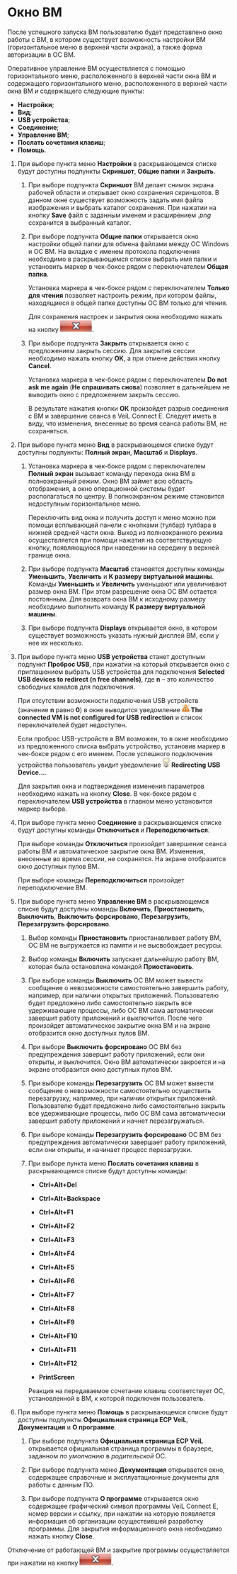 # Окно ВМ

После успешного запуска ВМ пользователю будет представлено окно работы с ВМ, в котором 
существует возможность настройки ВМ (горизонтальное меню в верхней части экрана), а также 
форма авторизации в ОС ВМ. 

Оперативное управление ВМ осуществляется с помощью горизонтального меню, расположенного в 
верхней части окна ВМ и содержащего горизонтального меню, расположенного в верхней части 
окна ВМ и содержащего следующие пункты: 

- **Настройки**;
- **Вид**; 
- **USB устройства**;
- **Соединение**; 
- **Управление ВМ**; 
- **Послать сочетания клавиш**;
- **Помощь**.  

1. При выборе пункта меню **Настройки** в раскрывающемся списке будут доступны 
подпункты **Скриншот**, **Общие папки** и **Закрыть**.

    1. При выборе подпункта **Скриншот** ВМ делает снимок экрана рабочей области и 
   открывает окно сохранения скриншотов. В данном окне существует возможность задать 
имя файла изображения и выбрать каталог сохранения. При нажатии на кнопку 
**Save** файл с заданным именем и расширением *.png* сохранится в выбранный каталог.

    2. При выборе подпункта **Общие папки** открывается окно настройки общей папки 
для обмена файлами между ОС Windows и ОС ВМ. На вкладке с именем протокола 
подключения необходимо в раскрывающемся списке выбрать имя папки и установить 
маркер в чек-боксе рядом с переключателем **Общая папка**.

       Установка маркера в чек-боксе рядом с переключателем **Только для чтения** 
позволяет настроить режим, при котором файлы, находящиеся в общей папке 
доступны ОС ВМ только для чтения.
 
       Для сохранения настроек и закрытия окна необходимо нажать на кнопку 
![image](../../../_assets/vdi/cross.png).
   
    3. При выборе подпункта **Закрыть** открывается окно с предложением закрыть сессию. 
Для закрытия сессии необходимо нажать кнопку **OK**, а при отмене действия кнопку **Cancel**. 

       Установка маркера в чек-боксе рядом с переключателем **Do not ask me again** 
(**Не спрашивать снова**) позволяет 
в дальнейшем не выводить окно с предложением закрыть сессию. 

       В результате нажатия 
кнопки **ОК** произойдет разрыв соединения с ВМ и завершение сеанса в VeiL Connect E. 
Следует иметь в виду, что изменения, внесенные во время сеанса работы ВМ, не сохраняться. 

2. При выборе пункта меню **Вид** в раскрывающемся списке будут
доступны подпункты: **Полный экран**, **Масштаб** и **Displays**.

    1. Установка маркера в чек-боксе рядом с переключателем **Полный
экран** вызывает команду перехода окна ВМ в полноэкранный режим. Окно ВМ
займет всю область отображения, а окно операционной системы будет
располагаться по центру. В полноэкранном режиме становится недоступным
горизонтальное меню. 

       Переключить вид окна и получить доступ к меню можно при
помощи всплывающей панели с кнопками (тулбар) тулбара в нижней средней 
части окна. Выход из полноэкранного режима осуществляется при помощи
нажатия на соответствующую кнопку, появляющуюся при наведении на середину в
верхней границе окна.

    2. При выборе подпункта **Масштаб** становятся доступны команды
**Уменьшить**, **Увеличить** и **К размеру виртуальной машины**. Команды
**Уменьшить** и **Увеличить** уменьшают или увеличивают размер окна ВМ. При
этом разрешение окна ОС ВМ остается постоянным. Для возврата окна ВМ к
исходному размеру необходимо выполнить команду **К размеру виртуальной
машины**.

    3. При выборе подпункта **Displays** открывается окно, в котором
существует возможность указать нужный дисплей ВМ, если у нее их несколько.

3. При выборе пункта меню **USB устройства** станет доступным подпункт
**Проброс USB**, при нажатии на который открывается окно с приглашением выбрать
USB устройства для подключения **Selected USB devices to redirect (n free channels)**,
где **n** – это количество свободных каналов для подключения. 

    При отсутствии возможности 
подключения USB устройств (значение **n** равно
**0**) в окне выводится уведомление **![image](../../../_assets/vdi/attention.png) The connected VM 
is not configured for USB redirеction** и список переключателей будет недоступен.
    
    Если проброс USB-устройств в ВМ возможен, то в окне необходимо из
предложенного списка выбрать устройство, установив маркер в чек-боксе рядом с
его именем. После успешного подключения устройства пользователь увидит
уведомление **![image](../../../_assets/vdi/redirect.png) Redirecting USB Device...**.
    
    Для закрытия окна и подтверждения изменения параметров необходимо нажать
на кнопку **Close**. В чек-боксе рядом с переключателем **USB устройства** в
главном меню установится маркер выбора.

4. При выборе пункта меню **Соединение** в раскрывающемся списке будут доступны 
команды **Отключиться** и **Переподключиться**.

    При выборе команды **Отключиться** произойдет завершение сеанса работы ВМ 
и автоматическое закрытие окна ВМ. Изменения, внесенные во время сессии, 
не сохранятся. На экране отобразится окно доступных пулов ВМ.

    При выборе команды **Переподключиться** произойдет переподключение ВМ.

5. При выборе пункта меню **Управление ВМ** в раскрывающемся списке будут доступны команды 
**Включить**, **Приостановить**, **Выключить**, **Выключить форсировано**, 
**Перезагрузить**, **Перезагрузить форсировано**.

    1. Выбор команды **Приостановить** приостанавливает работу ВМ, ОС ВМ не выгружается 
из памяти и не высвобождает ресурсы.

    2. Выбор команды **Включить** запускает дальнейшую работу ВМ, которая была остановлена 
командой **Приостановить**.

    3. При выборе команды **Выключить** ОС ВМ может вывести сообщение о невозможности 
самостоятельно завершить работу, например, при наличии открытых приложений. 
Пользователю будет предложено либо самостоятельно закрыть все удерживающие 
процессы, либо ОС ВМ сама автоматически завершит работу приложений и выключится. 
После чего произойдет автоматическое закрытие окна ВМ и на экране отобразится окно 
доступных пулов ВМ.

    4. При выборе **Выключить форсировано** ОС ВМ без предупреждения завершит работу 
приложений, если они открыты, и выключится. Окно ВМ автоматически закроется и на 
экране отобразится окно доступных пулов ВМ.

    5. При выборе команды **Перезагрузить** ОС ВМ может вывести сообщение о невозможности 
самостоятельно осуществить перезагрузку, например, при наличии открытых приложений. 
Пользователю будет предложено либо самостоятельно закрыть все удерживающие процессы, 
либо ОС ВМ сама автоматически завершит работу приложений и начнет перезагружаться.

    6. При выборе команды **Перезагрузить форсировано** ОС ВМ без предупреждения автоматически 
завершает работу приложений, если они открыты, и начинает процесс перезагрузки.

    7. При выборе пункта меню **Послать сочетания клавиш** в раскрывающемся списке будут 
доступны команды:

       - **Ctrl+Alt+Del**
    
       - **Ctrl+Alt+Backspace**
    
       - **Ctrl+Alt+F1**
     
       - **Ctrl+Alt+F2**
    
       - **Ctrl+Alt+F3**
    
       - **Ctrl+Alt+F4**
    
       - **Ctrl+Alt+F5**

       - **Ctrl+Alt+F6**

       - **Ctrl+Alt+F7**

       - **Ctrl+Alt+F8**

       - **Ctrl+Alt+F9**

       - **Ctrl+Alt+F10**

       - **Ctrl+Alt+F11**

       - **Ctrl+Alt+F12**

       - **PrintScreen**

       Реакция на передаваемое сочетание клавиш соответствует ОС, установленной в ВМ, к 
которой подключен пользователь.

6. При выборе пункта меню **Помощь** в раскрывающемся списке будут доступны подпункты **Официальная страница ЕСР VeiL**, 
**Документация** и **О программе**.

    1. При выборе подпункта **Официальная страница ЕСР VeiL** открывается официальная страница программы в браузере, 
заданном *по умолчанию* в *родительской* ОС.

    2. При выборе подпункта меню **Документация** открывается окно, содержащее 
справочные и эксплуатационные документы для работы с данным ПО.

    3. При выборе подпункта **О программе** открывается окно содержащее графический символ программы VeiL Connect E, 
номер версии и ссылку, при нажатии на которую появляется информация об организации осуществившей разработку
программы. Для закрытия информационного окна необходимо нажать кнопку **Close**.

Отключение от работающей ВМ и закрытие программы осуществляется при нажатии на кнопку 
![image](../../../_assets/vdi/cross.png).
